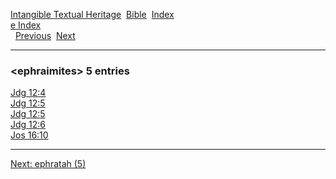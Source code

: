 [Intangible Textual Heritage](../../index)  [Bible](../index) 
[Index](index)   
[e Index](_e_)  
  [Previous](c03799)  [Next](c03801) 

------------------------------------------------------------------------

### &lt;ephraimites&gt; 5 entries

[Jdg 12:4](../kjv/jdg012.htm#004)  
[Jdg 12:5](../kjv/jdg012.htm#005)  
[Jdg 12:5](../kjv/jdg012.htm#005)  
[Jdg 12:6](../kjv/jdg012.htm#006)  
[Jos 16:10](../kjv/jos016.htm#010)  

------------------------------------------------------------------------

[Next: ephratah (5)](c03801)
